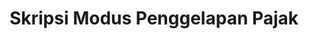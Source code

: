 ---
title: Skripsi Modus Penggelapan Pajak
linkurl: https://kutt.it/cMRmb5
fitur: lainlain
category: lainlain
createdTime : 25/01/2020
modifiedTime : 25/01/2020
topik: Tax Planning & Fraud
color: ffd33d
img: fraud.png
---
